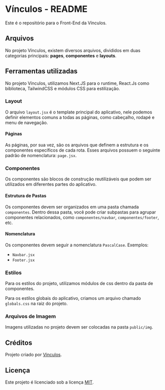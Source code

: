# Vínculos - README

Este é o repositório para o Front-End da Vínculos.

## Arquivos

No projeto Vínculos, existem diversos arquivos, divididos em duas categorias principais: **pages**, **componentes** e **layouts**.

## Ferramentas utilizadas

No projeto Vínculos, utilizamos Next.JS para o runtime, React.Js como biblioteca, TailwindCSS e módulos CSS para estilização.

### Layout

O arquivo `layout.jsx` é o template principal do aplicativo, nele podemos definir elementos comuns a todas as páginas, como cabeçalho, rodapé e menu de navegação.

#### Páginas

As páginas, por sua vez, são os arquivos que definem a estrutura e os componentes específicos de cada rota. Esses arquivos possuem o seguinte padrão de nomenclatura: `page.jsx`.


### Componentes

Os componentes são blocos de construção reutilizáveis que podem ser utilizados em diferentes partes do aplicativo.

#### Estrutura de Pastas

Os componentes devem ser organizados em uma pasta chamada `componentes`. Dentro dessa pasta, você pode criar subpastas para agrupar componentes relacionados, como `componentes/navbar`, `componentes/footer`, etc.

#### Nomenclatura

Os componentes devem seguir a nomenclatura `PascalCase`. Exemplos:

- `Navbar.jsx`
- `Footer.jsx`

### Estilos

Para os estilos do projeto, utilizamos módulos de css dentro da pasta de componentes.

Para os estilos globais do aplicativo, criamos um arquivo chamado `globals.css` na raiz do projeto.

### Arquivos de Imagem

Imagens utilizadas no projeto devem ser colocadas na pasta `public/img`.

## Créditos

Projeto criado por [Vínculos](https://github.com/fulanoDetal).

## Licença

Este projeto é licenciado sob a licença [MIT](LICENSE).
